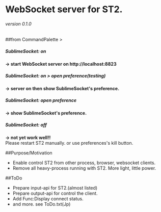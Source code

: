 # WebSocket server for ST2.
###### version 0.1.0

##from CommandPalette >  
##### SublimeSocket: on
**-> start WebSocket server on http://localhost:8823**
##### SublimeSocket: on > open preference(testing)
**-> server on then show SublimeSocket's preference.**  
##### SublimeSocket: open preference
**-> show SublimeSocket's preference.**  
##### SublimeSocket: off
**-> not yet work well!!**  
Please restart ST2 manually. or use preferences's kill button.



##Purpose/Motivation
* Enable control ST2 from other process, browser, websocket clients.
* Remove all heavy-process running with ST2. More light, little power.


##ToDo
* Prepare input-api for ST2.(almost listed)
* Prepare output-api for control the client.
* Add Func:Display connect status.
* and more. see ToDo.txt(Jp)
